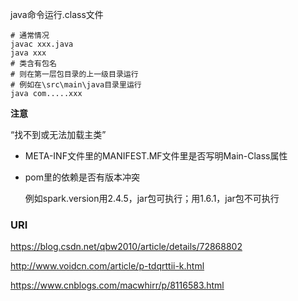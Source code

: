 java命令运行.class文件

```shell
# 通常情况
javac xxx.java
java xxx
# 类含有包名
# 则在第一层包目录的上一级目录运行
# 例如在\src\main\java目录里运行
java com.....xxx
```



**注意**

“找不到或无法加载主类”

* META-INF文件里的MANIFEST.MF文件里是否写明Main-Class属性

* pom里的依赖是否有版本冲突

  例如spark.version用2.4.5，jar包可执行；用1.6.1，jar包不可执行

  

### URI

https://blog.csdn.net/qbw2010/article/details/72868802

http://www.voidcn.com/article/p-tdqrttii-k.html

https://www.cnblogs.com/macwhirr/p/8116583.html